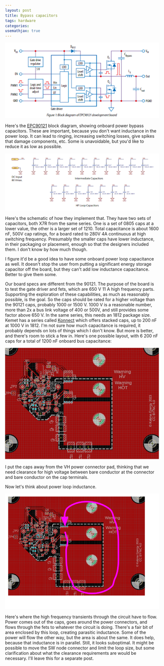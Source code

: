 ```yaml
---
layout: post
title: Bypass capacitors
tags: hardware
categories: 
usemathjax: true
---
```


![block diagram](/assets/bypass/epc90121_blockdiagram.png)

Here's the [EPC90121](https://epc-co.com/epc/products/evaluation-boards/epc90121) block diagram, showing onboard power bypass capacitors. These are important, because you don't want inductance in the power loop. It can lead to ringing, increasing switching losses, give spikes that damage components, etc. Some is unavoidable, but you'd like to reduce it as low as possible.

![schematic](/assets/bypass/epc90121_bypasscaps.png)

Here's the schematic of how they implement that. They have two sets of capacitors, both X7R from the same series. One is a set of 0805 caps at a lower value, the other is a larger set of 1210. Total capacitance is about 1600 nF, 500V cap ratings, for a board rated to 280V 4A continuous at high switching frequency. Presumably the smaller caps have lower inductance, in their packaging or placement, enough so that the designers included them. I don't know by how much though.

I figure it'd be a good idea to have some onboard power loop capacitance as well. It doesn't stop the user from putting a significant energy storage capacitor off the board, but they can't add low inductance capacitance. Better to give them some.

Our board specs are different from the 90121. The purpose of the board is to test the gate driver and fets, which are 650 V 11 A high frequency parts. Supporting the exploration of these capabilities, as much as reasonably possible, is the goal. So the caps should be rated for a higher voltage than the 90121 caps, probably 1000 or 1500 V. 1000 V is a reasonable number, more than 2x a bus link voltage of 400 or 500V, and still provides some factor above 650 V. In the same series, this needs an 1812 package size. Kemet has a series called [Konnect](https://www.kemet.com/en/us/capacitors/ceramic/konnekt.html?3=491498+477254+491499+427119+477255+469165+482448) which offers stacked caps, up to 200 nF at 1000 V in 1812. I'm not sure how much capacitance is required, it probably depends on lots of things which I don't know. But more is better, and there's room to stick a few in. Here's one possible layout, with 6 200 nF caps for a total of 1200 nF onboard bus capacitance:


![layout](/assets/bypass/layout.png)

I put the caps away from the VH power connector pad, thinking that we need clearance for high voltage between bare conductor at the connector and bare conductor on the cap terminals.

Now let's think about power loop inductance. 

![power loop path](/assets/bypass/power_loop.png)

Here's where the high frequency transients through the circuit have to flow. Power comes out of the caps, goes around the power connectors, and flows through the fets to whatever the circuit is doing. There's a fair bit of area enclosed by this loop, creating parasitic inductance. Some of the power will flow the other way, but the area is about the same. It does help, because that inductance is in parallel. Still, it looks suboptimal. It might be possible to move the SW node connector and limit the loop size, but some clarification about what the clearance requirements are would be necessary. I'll leave this for a separate post.